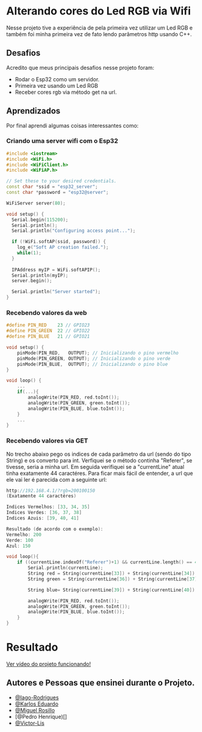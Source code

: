 
# Alterando cores do Led RGB via Wifi

Nesse projeto tive a experiência de pela primeira vez utilizar um Led RGB e também foi minha primeira vez de fato lendo parâmetros http usando C++.

## Desafios

Acredito que meus principais desafios nesse projeto foram:
- Rodar o Esp32 como um servidor.
- Primeira vez usando um Led RGB
- Receber cores rgb via método get na url.
## Aprendizados

Por final aprendi algumas coisas interessantes como: 
### Criando uma server wifi com o Esp32

```c++
#include <iostream>
#include <WiFi.h>
#include <WiFiClient.h>
#include <WiFiAP.h>

// Set these to your desired credentials.
const char *ssid = "esp32_server";
const char *password = "esp32@server";

WiFiServer server(80);

void setup() {
  Serial.begin(115200);
  Serial.println();
  Serial.println("Configuring access point...");

  if (!WiFi.softAP(ssid, password)) {
    log_e("Soft AP creation failed.");
    while(1);
  }
  
  IPAddress myIP = WiFi.softAPIP();
  Serial.println(myIP);
  server.begin();

  Serial.println("Server started");
}
```


### Recebendo valores da web
```c++
#define PIN_RED    23 // GPIO23
#define PIN_GREEN  22 // GPIO22
#define PIN_BLUE   21 // GPIO21

void setup() {
    pinMode(PIN_RED,   OUTPUT); // Inicializando o pino vermelho
    pinMode(PIN_GREEN, OUTPUT); // Inicializando o pino verde
    pinMode(PIN_BLUE,  OUTPUT); // Inicializando o pino blue
}

void loop() {
    ...
    if(...){
        analogWrite(PIN_RED, red.toInt());
        analogWrite(PIN_GREEN, green.toInt());
        analogWrite(PIN_BLUE, blue.toInt());
    }
    ...
}
```

### Recebendo valores via GET
No trecho abaixo pego os indices de cada parâmetro da url (sendo do tipo String) e os converto para int.
Verfiquei se o método continha "Referer", se tivesse, seria a minha url. Em seguida verifiquei se a "currentLine" atual tinha exatamente 44 caractéres. Para ficar mais fácil de entender, a url que ele vai ler é parecida com a seguinte url:
```c++
http://192.168.4.1/?rgb=200100150
(Exatamente 44 caractéres)

Indices Vermelhos: [33, 34, 35]
Indices Verdes: [36, 37, 38]
Indices Azuis: [39, 40, 41]

Resultado (de acordo com o exemplo):
Vermelho: 200
Verde: 100
Azul: 150

``` 
```c++
void loop(){
    if ((currentLine.indexOf("Referer")+1) && currentLine.length() == 42) {
        Serial.println(currentLine);
        String red = String(currentLine[33]) + String(currentLine[34]) + String(currentLine[35]);
        String green = String(currentLine[36]) + String(currentLine[37]) + String(currentLine[38]);

        String blue= String(currentLine[39]) + String(currentLine[40]) + String(currentLine[41]);

        analogWrite(PIN_RED, red.toInt());
        analogWrite(PIN_GREEN, green.toInt());
        analogWrite(PIN_BLUE, blue.toInt());
    }
}
```
# Resultado

[Ver vídeo do projeto funcionando!](https://youtube.com/shorts/0fI4GBiOdVI?feature=share)
## Autores e Pessoas que ensinei durante o Projeto.

- [@Iago-Rodrigues](https://github.com/iagoRRocha)
- [@Karlos Eduardo](https://github.com/ImpressoraTelepatica)
- [@Miguel Rosillo](https://github.com/MiguelRED1209)
- [@Pedro Henrique)[]
- [@Victor-Lis](https://github.com/Victor-Lis)
